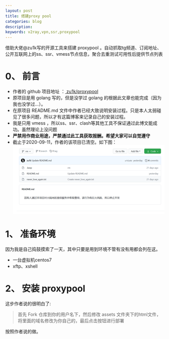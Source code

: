 ```yaml
---
layout: post
title: 搭建proxy pool
categories: blog
description: 
keywords: v2ray,vpn,ssr,proxypool
---
```


借助大佬@zu1k写的开源工具来搭建 proxypool 。自动抓取tg频道、订阅地址、公开互联网上的ss、ssr、vmess节点信息，聚合去重测试可用性后提供节点列表

# 0、 前言
+ 作者的 github 项目地址 ：[ zu1k/proxypool ](https://github.com/zu1k/proxypool)
+ 原项目是用 golang 写的，但是没学过 golang 的根据此文章也能完成（因为我也没学过...）。
+ 在原项目 README.md 文件中作者已经大致说明安装过程。只是本人太弱碰见了很多问题，所以才有这篇博客来记录自己的安装过程。
+ 我是只用 vmess ，所以ss、ssr、clash等其他工具不保证通过此博文能成功。虽然理论上没问题
+ **严禁用作商业用途，严禁通过此工具获取报酬。希望大家可以自觉遵守**
+ 截止于2020-09-11，作者的该项目已清空。如下图：
 ![zu1k/proxypool](/images/blog/proxypool1.PNG)

# 1、 准备环境
因为我是自己捣鼓摸索了一天，其中只要是用到环境不管有没有用都会列在这。
+ 一台虚拟机centos7
+ xftp、xshell

# 2、 安装 proxypool
这步作者说的很明白了:
>首先 Fork 仓库到你的用户名下，然后修改 assets 文件夹下的html文件，将里面的域名修改为你自己的，最后点击按钮进行部署

按照作者说的做。

